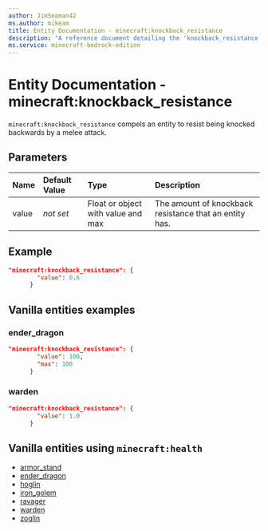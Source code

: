 ```yaml
---
author: JimSeaman42
ms.author: mikeam
title: Entity Documentation - minecraft:knockback_resistance
description: "A reference document detailing the 'knockback_resistance' entity component"
ms.service: minecraft-bedrock-edition
---
```


# Entity Documentation - minecraft:knockback_resistance

`minecraft:knockback_resistance` compels an entity to resist being knocked backwards by a melee attack.

## Parameters

|Name |Default Value  |Type  |Description  |
|:----------|:----------|:----------|:----------|
| value |*not set* | Float or object with value and max | The amount of knockback resistance that an entity has. |

## Example

```json
"minecraft:knockback_resistance": {
        "value": 0.6
      }
```

## Vanilla entities examples

### ender_dragon

```json
"minecraft:knockback_resistance": {
        "value": 100,
        "max": 100
      }
```

### warden

```json
"minecraft:knockback_resistance": {
        "value": 1.0
      }
```

## Vanilla entities using `minecraft:health`

- [armor_stand](../../../../Source/VanillaBehaviorPack_Snippets/entities/armor_stand.md)
- [ender_dragon](../../../../Source/VanillaBehaviorPack_Snippets/entities/ender_dragon.md)
- [hoglin](../../../../Source/VanillaBehaviorPack_Snippets/entities/hoglin.md)
- [iron_golem](../../../../Source/VanillaBehaviorPack_Snippets/entities/iron_golem.md)
- [ravager](../../../../Source/VanillaBehaviorPack_Snippets/entities/ravager.md)
- [warden](../../../../Source/VanillaBehaviorPack_Snippets/entities/warden.md)
- [zoglin](../../../../Source/VanillaBehaviorPack_Snippets/entities/zoglin.md)
